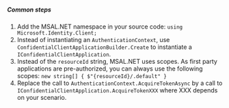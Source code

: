 ##### Common steps

1. Add the MSAL.NET namespace in your source code: `using Microsoft.Identity.Client;`
2. Instead of instantiating an `AuthenticationContext`, use `ConfidentialClientApplicationBuilder.Create` to instantiate a `IConfidentialClientApplication`.
3. Instead of the `resourceId` string, MSAL.NET uses scopes. As first party applications are pre-authorized, you can always use the following scopes: `new string[] { $"{resourceId}/.default" }`
4. Replace the call to `AuthenticationContext.AcquireTokenAsync` by a call to `IConfidentialClientApplication.AcquireTokenXXX` where XXX depends on your scenario.
